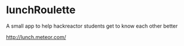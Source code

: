 lunchRoulette
=============

A small app to help hackreactor students get to know each other better

http://lunch.meteor.com/
